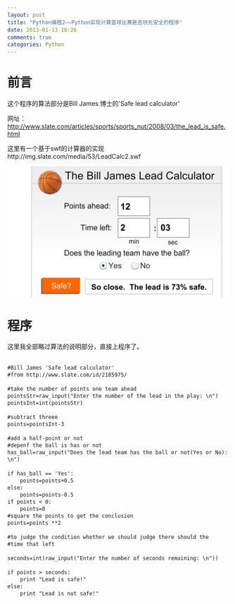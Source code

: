 ```yaml
---
layout: post
title: "Python编程2——Python实现计算篮球比赛是否领先安全的程序"
date: 2013-01-13 10:26
comments: true
categories: Python
---
```


# 前言

这个程序的算法部分是Bill James 博士的'Safe lead calculator'

网址：http://www.slate.com/articles/sports/sports_nut/2008/03/the_lead_is_safe.html

这里有一个基于swf的计算器的实现http://img.slate.com/media/53/LeadCalc2.swf


![tu1](/images/Python/Leadissafe/tu1.png)

<!--more-->

# 程序

这里我全部略过算法的说明部分，直接上程序了。

~~~~~~~~~~~~~~~~~~~~~~~~~~~~~~~~~~~~~~~~~~~~~~~~~~~~~~~~~~~

#Bill James 'Safe lead calculator'
#from http://www.slate.com/id/2185975/

#take the number of points one team ahead
pointsStr=raw_input("Enter the number of the lead in the play: \n")
pointsInt=int(pointsStr)

#subtract threee
points=pointsInt-3

#add a half-point or not 
#depenf the ball is has or not
has_ball=raw_input("Does the lead team has the ball or not(Yes or No): \n")

if has_ball == 'Yes':
	points=points+0.5
else:
	points=points-0.5
if points < 0:
	points=0
#square the points to get the conclusion
points=points **2

#to judge the condition whether we should judge there should the
#time that left

seconds=int(raw_input("Enter the number of seconds remaining: \n"))

if points > seconds:
	print "Lead is safe!"
else:
	print "Lead is not safe!"	

~~~~~~~~~~~~~~~~~~~~~~~~~~~~~~~~~~~~~~~~~~~~~~~~~~~~~~~~~~~
